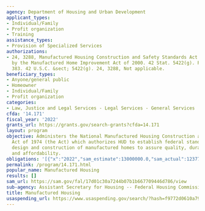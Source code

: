 ```yaml
---
agency: Department of Housing and Urban Development
applicant_types:
- Individual/Family
- Profit organization
- Training
assistance_types:
- Provision of Specialized Services
authorizations:
- 24, 3288, Manufactured Housing Construction and Safety Standards Act as amended
  by the Manufactured Home Improvement Act of 2000. 42 Stat. 5422(g). Pub. L. 93,
  383. 42 U.S.C. &sect; 5422(g). 24, 3288, Not applicable.
beneficiary_types:
- Anyone/general public
- Homeowner
- Individual/Family
- Profit organization
categories:
- Law, Justice and Legal Services - Legal Services - General Services
cfda: '14.171'
fiscal_year: '2022'
grants_url: https://grants.gov/search-grants?cfda=14.171
layout: program
objective: Administers the National Manufactured Housing Construction and Safety Standards
  Act of 1974 (the Act) which authorizes HUD to establish federal standards for the
  design and construction of manufactured homes to assure quality, durability, safety,
  and affordability.
obligations: '[{"x":"2022","sam_estimate":13000000.0,"sam_actual":12377973.0,"usa_spending_actual":470409.0},{"x":"2023","sam_estimate":14000000.0,"sam_actual":0.0,"usa_spending_actual":350465.0},{"x":"2024","sam_estimate":14000000.0,"sam_actual":0.0,"usa_spending_actual":440599.0}]'
permalink: /program/14.171.html
popular_name: Manufactured Housing
results: []
sam_url: https://sam.gov/fal/17d01c30a7244b07b1b667709446d786/view
sub-agency: Assistant Secretary for Housing -- Federal Housing Commissioner
title: Manufactured Housing
usaspending_url: https://www.usaspending.gov/search/?hash=f9772d0610a79e57de6d0252300db787
---
```

